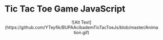 # Tic Tac Toe Game JavaScript
<p align="center">
![Alt Text](https://github.com/YTeyfik/BUPAAcibademTicTacToeJs/blob/master/Animation.gif)
</p>